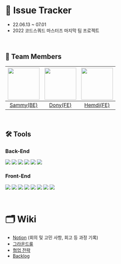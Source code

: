 # **🔫 Issue Tracker**

- 22.06.13 ~ 07.01
- 2022 코드스쿼드 마스터즈 마지막 팀 프로젝트

</br>

## **👥 Team Members**

| <img src="https://avatars.githubusercontent.com/u/94687862?v=4" width="100px" /> | <img src="https://avatars.githubusercontent.com/u/17706346?v=4" width="100px" /> | <img src="https://avatars.githubusercontent.com/u/34249911?v=4" width="100px" /> |
| :------------------------------------------------------------------------------: | :------------------------------------------------------------------------------: | :------------------------------------------------------------------------------: |
|                     [Sammy(BE)](https://github.com/astraum)                      |                     [Dony(FE)](https://github.com/jindonyy)                      |                      [Hemdi(FE)](https://github.com/hemudi)                      |

</br>

## **🛠 Tools**

### **Back-End**

<img src="https://img.shields.io/badge/Java-007396?style=flat&logo=Java&logoColor=white"/> <img src="https://img.shields.io/badge/Intellij-000000?style=flat&logo=IntellijIDEA&logoColor=white"/> <img src="https://img.shields.io/badge/SpringBoot-6DB33F?style=flat&logo=SpringBoot&logoColor=white"/> <img src="https://img.shields.io/badge/MySQL-4479A1?style=flat&logo=MySQL&logoColor=white"/> <img src="https://img.shields.io/badge/AWS-232F3E?style=flat&logo=AmazonAWS&logoColor=white"/> <img src="https://img.shields.io/badge/NGINX-009639?style=flat&logo=NGINX&logoColor=white"/>

### **Front-End**

<img src="https://img.shields.io/badge/HTML5-E34F26?style=flat&logo=HTML5&logoColor=white"/> <img src="https://img.shields.io/badge/CSS3-1572B6?style=flat&logo=CSS3&logoColor=white"/> <img src="https://img.shields.io/badge/Styled Components-DB7093?style=flat&logo=styled-components&logoColor=white"/> <img src="https://img.shields.io/badge/JavaScript-F0DB4F?style=flat&logo=JavaScript&logoColor=white"/> <img src="https://img.shields.io/badge/React-61DAFB?style=flat&logo=React&logoColor=white"/> <img src="https://img.shields.io/badge/typescript-3178C6?style=flat&logo=typescript&logoColor=white"/> <img src="https://img.shields.io/badge/reactquery-FF4154?style=flat&logo=react-query&logoColor=white"> <img src="https://img.shields.io/badge/VSC-007ACC?style=flat&logo=VisualStudioCode&logoColor=white"/>

<br>

# 🗂 Wiki

- [Notion](https://sprout-capybara-6f1.notion.site/ISSUE-TRACKER-07b30debb2fe412193470a9591c48389) (회의 및 고민 사항, 회고 등 과정 기록)
- [그라운드룰](https://github.com/jindonyy/issue-tracker/wiki/%F0%9F%8C%8F-Ground-Rules)
- [협업 전략](https://github.com/jindonyy/issue-tracker/wiki/%F0%9F%8C%B1-%ED%98%91%EC%97%85%EC%A0%84%EB%9E%B5)
- [Backlog](https://github.com/jindonyy/issue-tracker/wiki/%F0%9F%A6%84-%5BFE%5D-Backlog)
